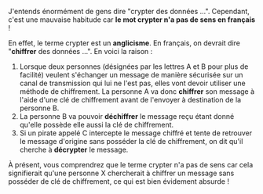 J'entends énormément de gens dire "crypter des données ...". Cependant, c'est une mauvaise habitude car **le mot crypter n'a pas de sens en français** !

En effet, le terme crypter est un **anglicisme**. En français, on devrait dire "**chiffrer** des données ...". En voici la raison :

1.  Lorsque deux personnes (désignées par les lettres A et B pour plus de facilité) veulent s'échanger un message de manière sécurisée sur un canal de transmission qui lui ne l'est pas, elles vont devoir utiliser une méthode de chiffrement. La personne A va donc **chiffrer** son message à l'aide d'une clé de chiffrement avant de l'envoyer à destination de la personne B.
2.  La personne B va pouvoir **déchiffrer** le message reçu étant donné qu'elle possède elle aussi la clé de chiffrement.
3.  Si un pirate appelé C intercepte le message chiffré et tente de retrouver le message d'origine sans posséder la clé de chiffrement, on dit qu'il cherche à **décrypter** le message.

À présent, vous comprendrez que le terme crypter n'a pas de sens car cela signifierait qu'une personne X chercherait à chiffrer un message sans posséder de clé de chiffrement, ce qui est bien évidement absurde !
